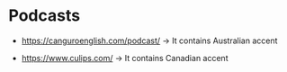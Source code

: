 # Podcasts

* https://canguroenglish.com/podcast/ -> It contains Australian accent

* https://www.culips.com/ -> It contains Canadian accent
